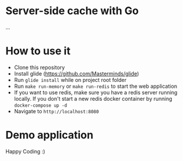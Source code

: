 # Server-side cache with Go

...

# How to use it

- Clone this repository
- Install glide (https://github.com/Masterminds/glide)
- Run `glide install` while on project root folder
- Run `make run-memory` or `make run-redis` to start the web application
- If you want to use redis, make sure you have a redis server running locally. If you don't start a new redis docker container by running `docker-compose up -d`
- Navigate to `http://localhost:8080`

# Demo application

Happy Coding :)